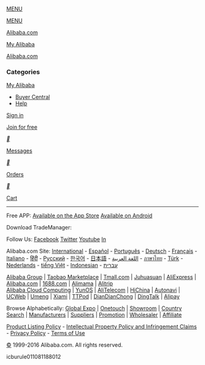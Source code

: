 [MENU](javascript:;)

[MENU](javascript:;)

[Alibaba.com](https://www.alibaba.com/)

[My Alibaba](https://rule.alibaba.com/rule/detail/$ScHeaderConfig.anchorHref)

[Alibaba.com](https://www.alibaba.com/)

### Categories

[My Alibaba](#)

* [Buyer Central](https://buyer.alibaba.com/)
* [Help](javascript:void(0))

[Sign in](https://passport.alibaba.com/icbu_login.htm?tracelog=hd_signin "Sign in")

[Join for free](https://accounts.alibaba.com/register/register.htm?tracelog=hd_joinfree "Join for free")

[__](https://message.alibaba.com/?tracelog=2020NewHeader_homepage_Message "Messages")

[Messages](https://message.alibaba.com/?tracelog=2020NewHeader_homepage_Message "Messages")

[__](https://biz.alibaba.com/order/list.htm?tracelog=hd_order "Orders")

[Orders](https://biz.alibaba.com/order/list.htm?tracelog=hd_order "Orders")

[__](https://carp.alibaba.com/purchaseList?tracelog=miniCart "Cart")

[Cart](https://carp.alibaba.com/purchaseList?tracelog=miniCart "Cart")

  

* * *

Free APP: [Available on the App Store](https://app.alibaba.com/?tracelog=sourcing_mobile_lp_ios "Available on the App Store") [Available on Android](https://app.alibaba.com/?tracelog=sourcing_mobile_lp_ios "Available on Android")

Download TradeManager:[](https://trademanager.alibaba.com/ "Download Ali TradeManager for instant chat")

Follow Us: [Facebook](http://www.facebook.com/AlibabaUS "Follow us on facebook") [Twitter](https://twitter.com/#!/AlibabaTalk "Follow us on twitter") [Youtube](http://www.youtube.com/user/TeamAlibaba "Follow us on youtube") [In](https://www.linkedin.com/company/alibaba-com "Follow us on LinkedIn")

   

Alibaba.com Site: [International](http://www.alibaba.com/) - [Español](http://spanish.alibaba.com/) - [Português](http://portuguese.alibaba.com/) - [Deutsch](http://german.alibaba.com/) - [Français](http://french.alibaba.com/) - [Italiano](http://italian.alibaba.com/) - [हिंदी](http://hindi.alibaba.com/) - [Pусский](http://russian.alibaba.com/) - [한국어](http://korean.alibaba.com/) - [日本語](http://japanese.alibaba.com/) - [اللغة العربية](http://arabic.alibaba.com/) - [ภาษาไทย](http://thai.alibaba.com/) - [Türk](http://turkish.alibaba.com/) - [Nederlands](http://dutch.alibaba.com/) - [tiếng Việt](http://vietnamese.alibaba.com/) - [Indonesian](http://indonesian.alibaba.com/) - [עברית](http://hebrew.alibaba.com/)

[Alibaba Group](http://www.alibabagroup.com/en/global/home) | [Taobao Marketplace](https://www.taobao.com/) | [Tmall.com](https://www.tmall.com/) | [Juhuasuan](https://ju.taobao.com/) | [AliExpress](https://www.aliexpress.com/) | [Alibaba.com](https://www.alibaba.com/) | [1688.com](http://www.1688.com/) | [Alimama](http://www.alimama.com/index.htm) | [Alitrip](https://www.alitrip.com/)  
[Alibaba Cloud Computing](http://www.alicloud.com/) | [YunOS](http://www.yunos.com/) | [AliTelecom](http://www.aliqin.cn/) | [HiChina](http://www.net.cn/) | [Autonavi](http://www.autonavi.com/) | [UCWeb](http://www.ucweb.com/) | [Umeng](http://www.umeng.com/) | [Xiami](http://www.xiami.com/) | [TTPod](http://www.ttpod.com/) | [DianDianChong](http://www.laiwang.com/) | [DingTalk](http://www.dingtalk.com/?lwfrom=20150202135600390) | [Alipay](https://www.alipay.com/)

Browse Alphabetically: [Global Expo](http://globalexpo.alibaba.com/) | [Onetouch](https://onetouch.alibaba.com/) | [Showroom](https://www.alibaba.com/showroom/showroom.html) | [Country Search](https://www.alibaba.com/countrysearch/continent.html) | [Manufacturers](https://www.alibaba.com/manufacturers/manufacturer.html) | [Suppliers](https://www.alibaba.com/suppliers/supplier.html) | [Promotion](https://www.alibaba.com/promotion/promotion.html) | [Wholesaler](https://wholesaler.alibaba.com/sitemap/index.htm) | [Affiliate](https://ads.alibaba.com/)

[Product Listing Policy](https://rule.alibaba.com/rule/detail/2047.htm) - [Intellectual Property Policy and Infringement Claims](https://rule.alibaba.com/rule/detail/2049.htm) - [Privacy Policy](https://rule.alibaba.com/rule/detail/2034.htm) - [Terms of Use](https://rule.alibaba.com/rule/detail/2041.htm)

[©](https://www.alibaba.com/trade/servlet/page/static/copyright_policy) 1999-2016 Alibaba.com. All rights reserved.

icburule011081188012